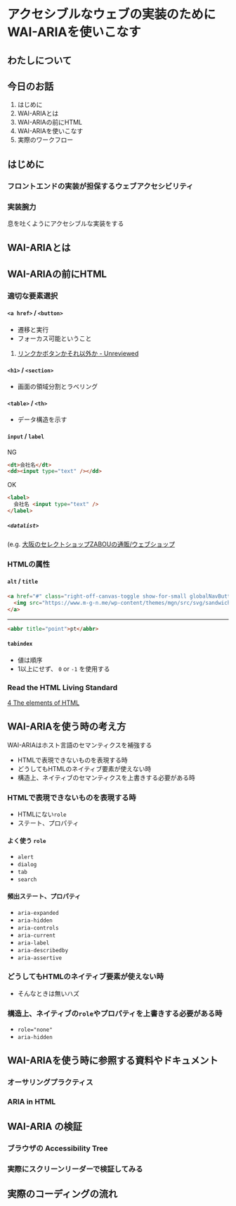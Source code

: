 # アクセシブルなウェブの実装のためにWAI-ARIAを使いこなす

## わたしについて

## 今日のお話

1. はじめに
2. WAI-ARIAとは
3. WAI-ARIAの前にHTML
4. WAI-ARIAを使いこなす
5. 実際のワークフロー

## はじめに

### フロントエンドの実装が担保するウェブアクセシビリティ

### 実装腕力

息を吐くようにアクセシブルな実装をする

## WAI-ARIAとは

## WAI-ARIAの前にHTML

### 適切な要素選択

####  `<a href>` / `<button>`

- 遷移と実行
- フォーカス可能ということ

1. [リンクかボタンかそれ以外か \- Unreviewed](http://takenspc.hatenablog.com/entry/2013/10/21/063807)

#### `<h1>` / `<section>`

- 画面の領域分割とラベリング

#### `<table>` / `<th>`

- データ構造を示す

#### `input`  / `label`

NG

```html
<dt>会社名</dt>
<dd><input type="text" /></dd>
```

OK

```html
<label>
  会社名 <input type="text" />
</label>
```

##### `<datalist>`

(e.g. [大阪のセレクトショップZABOUの通販/ウェブショップ](https://shop.zabou.org/)

### HTMLの属性

#### `alt` / `title`

```html
<a href="#" class="right-off-canvas-toggle show-for-small globalNavButton" aria-expanded="true">
  <img src="https://www.m-g-n.me/wp-content/themes/mgn/src/svg/sandwich.svg">
</a>
```

----

```html
<abbr title="point">pt</abbr>
```

#### `tabindex`

- 値は順序
- 1以上にせず、 `0` or `-1` を使用する

### Read the HTML Living Standard

[4 The elements of HTML](https://html.spec.whatwg.org/multipage/#toc-semantics)

## WAI-ARIAを使う時の考え方

WAI-ARIAはホスト言語のセマンティクスを補強する

- HTMLで表現できないものを表現する時
- どうしてもHTMLのネイティブ要素が使えない時
- 構造上、ネイティブのセマンティクスを上書きする必要がある時

### HTMLで表現できないものを表現する時

- HTMLにない`role`
- ステート、プロパティ

#### よく使う `role`

- `alert`
- `dialog`
- `tab`
- `search`

#### 頻出ステート、プロパティ

- `aria-expanded`
- `aria-hidden`
- `aria-controls`
- `aria-current`
- `aria-label`
- `aria-describedby`
- `aria-assertive`

### どうしてもHTMLのネイティブ要素が使えない時

- そんなときは無いハズ

### 構造上、ネイティブの`role`やプロパティを上書きする必要がある時

- `role="none"`
- `aria-hidden`

## WAI-ARIAを使う時に参照する資料やドキュメント

### オーサリングプラクティス

### ARIA in HTML

## WAI-ARIA の検証

### ブラウザの Accessibility Tree

### 実際にスクリーンリーダーで検証してみる

## 実際のコーディングの流れ